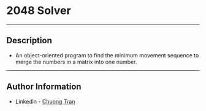 # 2048 Solver

---

## Description

- An object-oriented program to find the minimum movement sequence to merge the numbers in a matrix into one number.

---

## Author Information

- Linkedln - [Chuong Tran](https://www.linkedin.com/in/chuongtran2001/)

